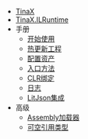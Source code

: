 - [TinaX](/zh-Hans/#tinax)
- [TinaX.ILRuntime](/zh-Hans/ilruntime/README)
- 手册
    - [开始使用](/zh-Hans/ilruntime/manual/get-started)
    - [热更新工程](/zh-Hans/ilruntime/manual/hot-update-project)
    - [配置资产](/zh-Hans/ilruntime/manual/conf-asset)
    - [入口方法](/zh-Hans/ilruntime/manual/entry-method)
    - [CLR绑定](/zh-Hans/ilruntime/manual/clr-bind)
    - [日志](/zh-Hans/ilruntime/manual/log)
    - [LitJson集成](/zh-Hans/ilruntime/manual/litjson)
- 高级
    - [Assembly加载器](/zh-Hans/ilruntime/advanced/AssemblyLoader)
    - [可空引用类型](/zh-Hans/ilruntime/advanced/nullable)
    